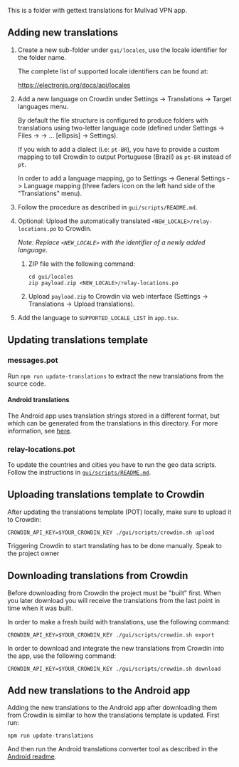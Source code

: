 This is a folder with gettext translations for Mullvad VPN app.

## Adding new translations

1. Create a new sub-folder under `gui/locales`, use the locale identifier for the folder name.
   
   The complete list of supported locale identifiers can be found at:
   
   https://electronjs.org/docs/api/locales

1. Add a new language on Crowdin under Settings -> Translations -> Target languages menu. 
   
   By default the file structure is configured to produce folders with translations using two-letter
   language code (defined under Settings -> Files -> <FILE> -> ... [ellipsis] -> Settings). 
  
   If you wish to add a dialect (i.e: `pt-BR`), you have to provide a custom mapping 
   to tell Crowdin to output Portuguese (Brazil) as `pt-BR` instead of `pt`.
   
   In order to add a language mapping, go to Settings -> General Settings -> Language mapping 
   (three faders icon on the left hand side of the "Translations" menu).

1. Follow the procedure as described in `gui/scripts/README.md`.

1. Optional: Upload the automatically translated `<NEW_LOCALE>/relay-locations.po` to 
   Crowdin. 
   
   *Note: Replace `<NEW_LOCALE>` with the identifier of a newly added language.*
   
   1. ZIP file with the following command:
   
      ```
      cd gui/locales
      zip payload.zip <NEW_LOCALE>/relay-locations.po
      ```
   
   1. Upload `payload.zip` to Crowdin via web interface (Settings -> Translations -> Upload 
      translations).

1. Add the language to `SUPPORTED_LOCALE_LIST` in `app.tsx`.

## Updating translations template

### messages.pot

Run `npm run update-translations` to extract the new translations from the source
code.

#### Android translations

The Android app uses translation strings stored in a different format, but which can be generated
from the translations in this directory. For more information, see [here](../../android/README.md).

### relay-locations.pot

To update the countries and cities you have to run the geo data scripts. Follow the instructions
in [`gui/scripts/README.md`](../scripts/README.md).

## Uploading translations template to Crowdin

After updating the translations template (POT) locally, make sure to upload it to Crowdin:

```
CROWDIN_API_KEY=$YOUR_CROWDIN_KEY ./gui/scripts/crowdin.sh upload
```

Triggering Crowdin to start translating has to be done manually. Speak to the project owner

## Downloading translations from Crowdin

Before downloading from Crowdin the project must be "built" first. When you
later download you will receive the translations from the last point in time when it was built.

In order to make a fresh build with translations, use the following command:

```
CROWDIN_API_KEY=$YOUR_CROWDIN_KEY ./gui/scripts/crowdin.sh export
```

In order to download and integrate the new translations from Crowdin into the app, use the following
command:

```
CROWDIN_API_KEY=$YOUR_CROWDIN_KEY ./gui/scripts/crowdin.sh download
```

## Add new translations to the Android app

Adding the new translations to the Android app after downloading them from Crowdin is similar to how
the translations template is updated. First run:
```
npm run update-translations
```

And then run the Android translations converter tool as described in the
[Android readme](../../android/README.md).
